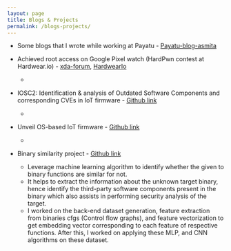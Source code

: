 ```yaml
---
layout: page
title: Blogs & Projects
permalink: /blogs-projects/
---
```


* Some blogs that I wrote while working at Payatu - [Payatu-blog-asmita](https://payatu.com/author/asmita-jha/)

* Achieved root access on Google Pixel watch (HardPwn contest at Hardwear.io) - [xda-forum](https://forum.xda-developers.com/t/how-to-root-google-pixel-watch-using-magisk.4592737/), [HardwearIo](https://media.hardwear.io/hardpwn-usa-2023/)

    - 

* IOSC2: Identification & analysis of Outdated Software Components and corresponding CVEs in IoT firmware - [Github link](https://github.com/asmitaj08/IOSC2)

    - 

* Unveil OS-based IoT firmware - [Github link](https://github.com/asmitaj08/OS-based-firmware-unveil)

    -  

* Binary similarity project - [Github link](https://github.com/asmitaj08/BinarySimilarityProject)

    - Leverage machine learning algorithm to identify whether the given to binary functions are similar for not.
    - It helps to extract the information about the unknown target binary, hence identify the third-party software components present in the binary which also assists in performing security analysis of the target.
    - I worked on the back-end dataset generation, feature extraction from binaries cfgs (Control flow graphs), and feature vectorization to get embedding vector corresponding to each feature of respective functions. After this, I worked on applying these MLP, and CNN algorithms on these dataset.